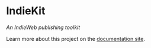 # IndieKit

*An IndieWeb publishing toolkit*

Learn more about this project on the [documentation site](https://paulrobertlloyd.github.io/indiekit/).

